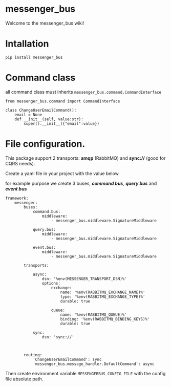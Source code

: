 # messenger_bus

Welcome to the messenger_bus wiki!

# Intallation

    pip install messenger_bus


# Command class

all command class must inherits `messenger_bus.command.CommandInterface`

    from messenger_bus.command import CommandInterface   
 
    class ChangeUserEmailCommand():
        email = None
        def __init__(self, value:str):
            super().__init__({"email":value})



# File configuration.

This package support 2 transports: **amqp** (RabbitMQ) and **sync://** (good for CQRS needs).

Create a yaml file in your project with the value below.

for example purpose we create 3 buses, _**command bus**_, _**query bus**_ and _**event bus**_

    framework:
        messenger:
            buses:
                command.bus:
                    middleware:
                        - messenger_bus.middleware.SignatureMiddleware
    
                query.bus:
                    middleware:
                        - messenger_bus.middleware.SignatureMiddleware
    
                event.bus:
                    middleware:
                        - messenger_bus.middleware.SignatureMiddleware
    
            transports:
    
                async:
                    dsn: '%env(MESSENGER_TRANSPORT_DSN)%'
                    options:
                        exchange:
                            name: '%env(RABBITMQ_EXCHANGE_NAME)%'
                            type: '%env(RABBITMQ_EXCHANGE_TYPE)%'
                            durable: true
    
                        queue:
                            name: '%env(RABBITMQ_QUEUE)%'
                            binding: '%env(RABBITMQ_BINDING_KEYS)%'
                            durable: true
    
                sync:
                    dsn: 'sync://'
    
          
    
            routing:
                'ChangeUserEmailCommand': sync
                'messenger_bus.message_handler.DefaultCommand': async




Then create environment variable `MESSENGERBUS_CONFIG_FILE` with the config file absolute path.
